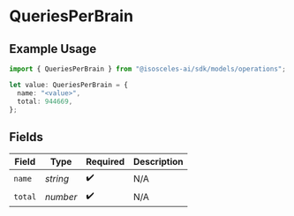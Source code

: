 # QueriesPerBrain

## Example Usage

```typescript
import { QueriesPerBrain } from "@isosceles-ai/sdk/models/operations";

let value: QueriesPerBrain = {
  name: "<value>",
  total: 944669,
};
```

## Fields

| Field              | Type               | Required           | Description        |
| ------------------ | ------------------ | ------------------ | ------------------ |
| `name`             | *string*           | :heavy_check_mark: | N/A                |
| `total`            | *number*           | :heavy_check_mark: | N/A                |